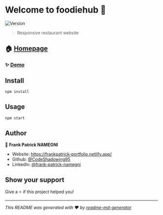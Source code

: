 # Welcome to foodiehub 👋

![Version](https://img.shields.io/badge/version-1.0-blue.svg?cacheSeconds=2592000)

> Responsive restaurant website

## 🏠 [Homepage](https://github.com/CodeShadowing95/foodiehub)

### ✨ [Demo](https://github.com/CodeShadowing95/foodiehub/issues)

## Install

```sh
npm install
```

## Usage

```sh
npm start
```

## Author

👤 **Frank Patrick NAMEGNI**

* Website: <https://frankpatrick-portfolio.netlify.app/>
* Github: [@CodeShadowing95](https://github.com/CodeShadowing95)
* LinkedIn: [@frank-patrick-namegni](https://linkedin.com/in/frank-patrick-namegni)

## Show your support

Give a ⭐️ if this project helped you!

***
_This README was generated with ❤️ by [readme-md-generator](https://github.com/kefranabg/readme-md-generator)_
